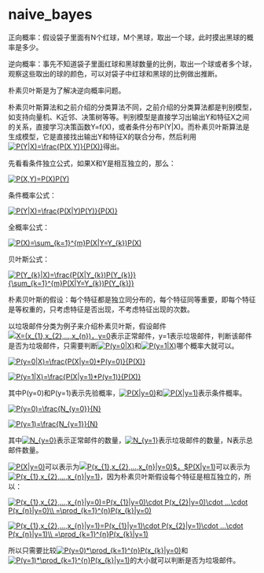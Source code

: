 
# naive_bayes

正向概率：假设袋子里面有N个红球，M个黑球，取出一个球，此时摸出黑球的概率是多少。

逆向概率：事先不知道袋子里面红球和黑球数量的比例，取出一个球或者多个球，观察这些取出的球的颜色，可以对袋子中红球和黑球的比例做出推断。

朴素贝叶斯是为了解决逆向概率问题。

朴素贝叶斯算法和之前介绍的分类算法不同，之前介绍的分类算法都是判别模型，如支持向量机、K近邻、决策树等等。判别模型是直接学习出输出Y和特征X之间的关系，直接学习决策函数Y=f(X)，或者条件分布P(Y|X)。而朴素贝叶斯算法是生成模型，它是直接找出输出Y和特征X的联合分布，然后利用<a href="https://www.codecogs.com/eqnedit.php?latex=P(Y|X)=\frac{P(X,Y)}{P(X)}" target="_blank"><img src="https://latex.codecogs.com/gif.latex?P(Y|X)=\frac{P(X,Y)}{P(X)}" title="P(Y|X)=\frac{P(X,Y)}{P(X)}" /></a>得出。

先看看条件独立公式，如果X和Y是相互独立的，那么：

<a href="https://www.codecogs.com/eqnedit.php?latex=P(X,Y)=P(X)P(Y)" target="_blank"><img src="https://latex.codecogs.com/gif.latex?P(X,Y)=P(X)P(Y)" title="P(X,Y)=P(X)P(Y)" /></a>

条件概率公式：

<a href="https://www.codecogs.com/eqnedit.php?latex=P(Y|X)=\frac{P(X|Y)P(Y)}{P(X)}" target="_blank"><img src="https://latex.codecogs.com/gif.latex?P(Y|X)=\frac{P(X|Y)P(Y)}{P(X)}" title="P(Y|X)=\frac{P(X|Y)P(Y)}{P(X)}" /></a>

全概率公式：

<a href="https://www.codecogs.com/eqnedit.php?latex=P(X)=\sum_{k=1}^{m}P(X|Y=Y_{k})P(X)" target="_blank"><img src="https://latex.codecogs.com/gif.latex?P(X)=\sum_{k=1}^{m}P(X|Y=Y_{k})P(X)" title="P(X)=\sum_{k=1}^{m}P(X|Y=Y_{k})P(X)" /></a>

贝叶斯公式：

<a href="https://www.codecogs.com/eqnedit.php?latex=P(Y_{k}|X)=\frac{P(X|Y_{k})P(Y_{k})}{\sum_{k=1}^{m}P(X|Y=Y_{k})P(Y_{k})}" target="_blank"><img src="https://latex.codecogs.com/gif.latex?P(Y_{k}|X)=\frac{P(X|Y_{k})P(Y_{k})}{\sum_{k=1}^{m}P(X|Y=Y_{k})P(Y_{k})}" title="P(Y_{k}|X)=\frac{P(X|Y_{k})P(Y_{k})}{\sum_{k=1}^{m}P(X|Y=Y_{k})P(Y_{k})}" /></a>

朴素贝叶斯的假设：每个特征都是独立同分布的，每个特征同等重要，即每个特征是等权重的，只考虑特征是否出现，不考虑特征出现的次数。

以垃圾邮件分类为例子来介绍朴素贝叶斯，假设邮件<a href="https://www.codecogs.com/eqnedit.php?latex=X=(x_{1},x_{2},...,x_{n})，y=0" target="_blank"><img src="https://latex.codecogs.com/gif.latex?X=(x_{1},x_{2},...,x_{n})，y=0" title="X=(x_{1},x_{2},...,x_{n})，y=0" /></a>表示正常邮件，y=1表示垃圾邮件，判断该邮件是否为垃圾邮件，只需要判断<a href="https://www.codecogs.com/eqnedit.php?latex=P(y=0|X)" target="_blank"><img src="https://latex.codecogs.com/gif.latex?P(y=0|X)" title="P(y=0|X)" /></a>和<a href="https://www.codecogs.com/eqnedit.php?latex=P(y=1|X)" target="_blank"><img src="https://latex.codecogs.com/gif.latex?P(y=1|X)" title="P(y=1|X)" /></a>哪个概率大就可以。

<a href="https://www.codecogs.com/eqnedit.php?latex=P(y=0|X)=\frac{P(X|y=0)*P(y=0)}{P(X)}" target="_blank"><img src="https://latex.codecogs.com/gif.latex?P(y=0|X)=\frac{P(X|y=0)*P(y=0)}{P(X)}" title="P(y=0|X)=\frac{P(X|y=0)*P(y=0)}{P(X)}" /></a>

<a href="https://www.codecogs.com/eqnedit.php?latex=P(y=1|X)=\frac{P(X|y=1)*P(y=1)}{P(X)}" target="_blank"><img src="https://latex.codecogs.com/gif.latex?P(y=1|X)=\frac{P(X|y=1)*P(y=1)}{P(X)}" title="P(y=1|X)=\frac{P(X|y=1)*P(y=1)}{P(X)}" /></a>

其中P(y=0)和P(y=1)表示先验概率，<a href="https://www.codecogs.com/eqnedit.php?latex=P(X|y=0)" target="_blank"><img src="https://latex.codecogs.com/gif.latex?P(X|y=0)" title="P(X|y=0)" /></a>和<a href="https://www.codecogs.com/eqnedit.php?latex=P(X|y=1)" target="_blank"><img src="https://latex.codecogs.com/gif.latex?P(X|y=1)" title="P(X|y=1)" /></a>表示条件概率。

<a href="https://www.codecogs.com/eqnedit.php?latex=P(y=0)=\frac{N_{y=0}}{N}" target="_blank"><img src="https://latex.codecogs.com/gif.latex?P(y=0)=\frac{N_{y=0}}{N}" title="P(y=0)=\frac{N_{y=0}}{N}" /></a>

<a href="https://www.codecogs.com/eqnedit.php?latex=P(y=1)=\frac{N_{y=1}}{N}" target="_blank"><img src="https://latex.codecogs.com/gif.latex?P(y=1)=\frac{N_{y=1}}{N}" title="P(y=1)=\frac{N_{y=1}}{N}" /></a>

其中<a href="https://www.codecogs.com/eqnedit.php?latex=N_{y=0}" target="_blank"><img src="https://latex.codecogs.com/gif.latex?N_{y=0}" title="N_{y=0}" /></a>表示正常邮件的数量，<a href="https://www.codecogs.com/eqnedit.php?latex=N_{y=1}" target="_blank"><img src="https://latex.codecogs.com/gif.latex?N_{y=1}" title="N_{y=1}" /></a>表示垃圾邮件的数量，N表示总邮件数量。

<a href="https://www.codecogs.com/eqnedit.php?latex=P(X|y=0)" target="_blank"><img src="https://latex.codecogs.com/gif.latex?P(X|y=0)" title="P(X|y=0)" /></a>可以表示为<a href="https://www.codecogs.com/eqnedit.php?latex=P(x_{1},x_{2},...,x_{n}|y=0)$，$P(X|y=1)" target="_blank"><img src="https://latex.codecogs.com/gif.latex?P(x_{1},x_{2},...,x_{n}|y=0)$，$P(X|y=1)" title="P(x_{1},x_{2},...,x_{n}|y=0)$，$P(X|y=1)" /></a>可以表示为<a href="https://www.codecogs.com/eqnedit.php?latex=P(x_{1},x_{2},...,x_{n}|y=1)" target="_blank"><img src="https://latex.codecogs.com/gif.latex?P(x_{1},x_{2},...,x_{n}|y=1)" title="P(x_{1},x_{2},...,x_{n}|y=1)" /></a>，因为朴素贝叶斯假设每个特征是相互独立的，所以：

<a href="https://www.codecogs.com/eqnedit.php?latex=P(x_{1},x_{2},...,x_{n}|y=0)=P(x_{1}|y=0)\cdot&space;P(x_{2}|y=0)\cdot&space;...\cdot&space;P(x_{n}|y=0)\\&space;=\prod_{k=1}^{n}P(x_{k}|y=0)" target="_blank"><img src="https://latex.codecogs.com/gif.latex?P(x_{1},x_{2},...,x_{n}|y=0)=P(x_{1}|y=0)\cdot&space;P(x_{2}|y=0)\cdot&space;...\cdot&space;P(x_{n}|y=0)\\&space;=\prod_{k=1}^{n}P(x_{k}|y=0)" title="P(x_{1},x_{2},...,x_{n}|y=0)=P(x_{1}|y=0)\cdot P(x_{2}|y=0)\cdot ...\cdot P(x_{n}|y=0)\\ =\prod_{k=1}^{n}P(x_{k}|y=0)" /></a>

<a href="https://www.codecogs.com/eqnedit.php?latex=P(x_{1},x_{2},...,x_{n}|y=1)=P(x_{1}|y=1)\cdot&space;P(x_{2}|y=1)\cdot&space;...\cdot&space;P(x_{n}|y=1)\\&space;=\prod_{k=1}^{n}P(x_{k}|y=1)" target="_blank"><img src="https://latex.codecogs.com/gif.latex?P(x_{1},x_{2},...,x_{n}|y=1)=P(x_{1}|y=1)\cdot&space;P(x_{2}|y=1)\cdot&space;...\cdot&space;P(x_{n}|y=1)\\&space;=\prod_{k=1}^{n}P(x_{k}|y=1)" title="P(x_{1},x_{2},...,x_{n}|y=1)=P(x_{1}|y=1)\cdot P(x_{2}|y=1)\cdot ...\cdot P(x_{n}|y=1)\\ =\prod_{k=1}^{n}P(x_{k}|y=1)" /></a>

所以只需要比较<a href="https://www.codecogs.com/eqnedit.php?latex=P(y=0)*\prod_{k=1}^{n}P(x_{k}|y=0)" target="_blank"><img src="https://latex.codecogs.com/gif.latex?P(y=0)*\prod_{k=1}^{n}P(x_{k}|y=0)" title="P(y=0)*\prod_{k=1}^{n}P(x_{k}|y=0)" /></a>和<a href="https://www.codecogs.com/eqnedit.php?latex=P(y=1)*\prod_{k=1}^{n}P(x_{k}|y=1)" target="_blank"><img src="https://latex.codecogs.com/gif.latex?P(y=1)*\prod_{k=1}^{n}P(x_{k}|y=1)" title="P(y=1)*\prod_{k=1}^{n}P(x_{k}|y=1)" /></a>的大小就可以判断是否为垃圾邮件。
